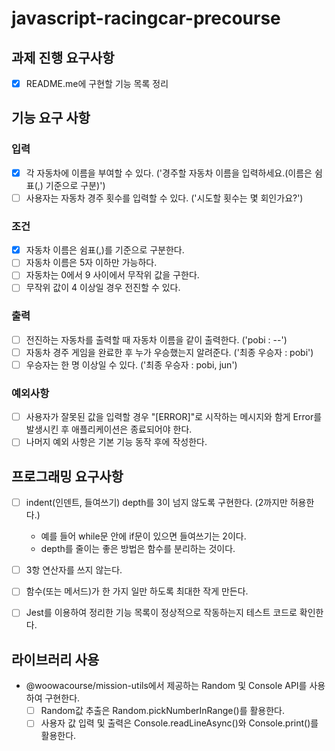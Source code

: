 # javascript-racingcar-precourse

## 과제 진행 요구사항

- [x] README.me에 구현할 기능 목록 정리

## 기능 요구 사항

### 입력

- [x] 각 자동차에 이름을 부여할 수 있다. ('경주할 자동차 이름을 입력하세요.(이름은 쉼표(,) 기준으로 구분)')
- [ ] 사용자는 자동차 경주 횟수를 입력할 수 있다. ('시도할 횟수는 몇 회인가요?')

### 조건

- [x] 자동차 이름은 쉼표(,)를 기준으로 구분한다.
- [ ] 자동차 이름은 5자 이하만 가능하다.
- [ ] 자동차는 0에서 9 사이에서 무작위 값을 구한다.
- [ ] 무작위 값이 4 이상일 경우 전진할 수 있다.

### 출력

- [ ] 전진하는 자동차를 출력할 때 자동차 이름을 같이 출력한다. ('pobi : --')
- [ ] 자동차 경주 게임을 완료한 후 누가 우승했는지 알려준다. ('최종 우승자 : pobi')
- [ ] 우승자는 한 명 이상일 수 있다. ('최종 우승자 : pobi, jun')

### 예외사항

- [ ] 사용자가 잘못된 값을 입력할 경우 "[ERROR]"로 시작하는 메시지와 함게 Error를 발생시킨 후 애플리케이션은 종료되어야 한다.
- [ ] 나머지 예외 사항은 기본 기능 동작 후에 작성한다.

## 프로그래밍 요구사항

- [ ] indent(인덴트, 들여쓰기) depth를 3이 넘지 않도록 구현한다. (2까지만 허용한다.)

  - 예를 들어 while문 안에 if문이 있으면 들여쓰기는 2이다.
  - depth를 줄이는 좋은 방법은 함수를 분리하는 것이다.

- [ ] 3항 연산자를 쓰지 않는다.
- [ ] 함수(또는 메서드)가 한 가지 일만 하도록 최대한 작게 만든다.
- [ ] Jest를 이용하여 정리한 기능 목록이 정상적으로 작동하는지 테스트 코드로 확인한다.

## 라이브러리 사용

- @woowacourse/mission-utils에서 제공하는 Random 및 Console API를 사용하여 구현한다.
  - [ ] Random값 추출은 Random.pickNumberInRange()를 활용한다.
  - [ ] 사용자 값 입력 및 출력은 Console.readLineAsync()와 Console.print()를 활용한다.
